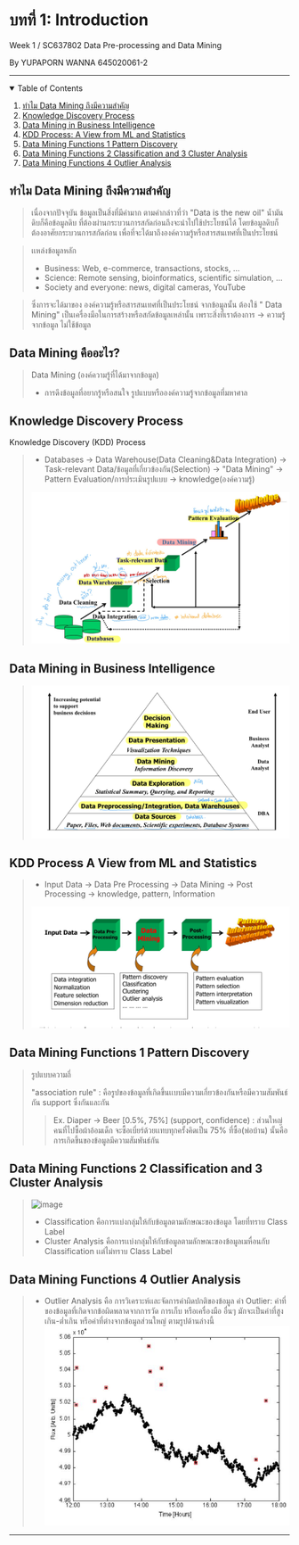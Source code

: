 # บทที่ 1: Introduction 
 Week 1 / SC637802 Data Pre-processing and Data Mining

 By YUPAPORN WANNA 645020061-2
 
---
<!-- TABLE OF CONTENTS -->
<details open="open">
  <summary>Table of Contents</summary>
  <ol>
    <li><a href="#ทำไม-Data-Mining-ถึงมีความสำคัญ">ทำไม Data Mining ถึงมีความสำคัญ</a></li>
    <li><a href="#Knowledge-Discovery-Process">Knowledge Discovery Process</a></li>
    <li><a href="#Data-Mining-in-Business-Intelligence">Data Mining in Business Intelligence</a></li>
    <li><a href="#KDD-Process-A-View-from-ML-and-Statistics">KDD Process: A View from ML and Statistics</a></li>
    <li><a href="#Data-Mining-Functions-1-Pattern-Discovery">Data Mining Functions 1 Pattern Discovery</a></li>
    <li><a href="#Data-Mining-Functions-2-Classification-and-3-Cluster-Analysis">Data Mining Functions 2 Classification and 3 Cluster Analysis</a></li>
    <li><a href="#Data-Mining-Functions-4-Outlier-Analysis">Data Mining Functions 4 Outlier Analysis</a></li>
  </ol>
</details>

## ทำไม Data Mining ถึงมีความสำคัญ
> เนื่องจากปัจจุบัน ข้อมูลเป็นสิ่งที่มีค่ามาก ตามคำกล่าวที่ว่า "Data is the new oil"  น้ำมันดิบก็คือข้อมูลดิบ ที่ต้องผ่านกระบวนการสกัดก่อนถึงจะนำไปใช้ประโยชน์ได้ โดยข้อมูลดิบก็ต้องอาศัยกระบวนการสกัดก่อน เพื่อที่จะได้มาถึงองค์ความรู้หรือสารสนเทศที่เป็นประโยชน์ 

> เเหล่งข้อมูลหลัก
> - Business: Web, e-commerce, transactions, stocks, … 
> - Science: Remote sensing, bioinformatics, scientific simulation, … 
> - Society and everyone: news, digital cameras, YouTube 

> ซึ่งการจะได้มาของ องค์ความรู้หรือสารสนเทศที่เป็นประโยชน์ จากข้อมูลนั้น ต้องใช้ " Data Mining" เป็นเครื่องมือในการสร้างหรือสกัดข้อมูลเหล่านั้น เพราะสิ่งที่เราต้องการ -> ความรู้จากข้อมูล ไม่ใช้ข้อมูล

## Data Mining คืออะไร?
> Data Mining (องค์ความรู้ที่ได้มาจากข้อมูล)
> - การดึงข้อมูลที่อยากรู้หรือสนใจ รูปแบบหรือองค์ความรู้จากข้อมูลที่มหาศาล
## Knowledge Discovery Process
Knowledge Discovery (KDD) Process
> - Databases -> Data Warehouse(Data Cleaning&Data Integration) -> Task-relevant Data/ข้อมูลที่เกี่ยวข้องกัน(Selection) -> "Data Mining" -> Pattern Evaluation/การประเมินรูปแบบ -> knowledge(องค์ความรู้)
> 
>![image_Chapter1_0](img/Chapter1_0.jpg) 

## Data Mining in Business Intelligence
> ![image_Chapter1_1](img/Chapter1_1.jpg) 

## KDD Process A View from ML and Statistics
> - Input Data -> Data Pre Processing -> Data Mining -> Post Processing -> knowledge, pattern, Information
> 
>![image_Chapter1_2](img/Chapter1_2.jpg) 

## Data Mining Functions 1 Pattern Discovery
> รูปแบบความถี่ 
> 
> "association rule" : คือรูปของข้อมูลที่เกิดขึ้นเเบบมีความเกี่ยวข้องกันหรือมีความสัมพันธ์กัน support ซึ่งกันและกัน 
>> Ex. Diaper -> Beer [0.5%, 75%] (support, confidence) : ส่วนใหญ่คนที่ไปซื้อผ้าอ้อมเด็ก จะซื้อเบี่ยร์ด้วยเเทบทุกครั้งคิดเป็น 75% ที่ซื้อ(พ่อบ้าน) นั้นคือการเกิดขึ้นของข้อมูลมีความสัมพันธ์กัน 

## Data Mining Functions 2 Classification and 3 Cluster Analysis
> ![image](https://user-images.githubusercontent.com/54661241/126034258-2f504c83-ff28-4dd5-be9b-f5ec3092b6ac.png)
> - Classification คือการเเบ่งกลุ่มให้กับข้อมูลตามลักษณะของข้อมูล โดยที่ทราบ Class Label 
> - Cluster Analysis คือการเเบ่งกลุ่มให้กับข้อมูลตามลักษณะของข้อมูลเมหื่อนกับ Classification เเต่ไม่ทราบ Class Label 

## Data Mining Functions 4 Outlier Analysis
> - Outlier Analysis คือ การวิเคราะห์เเละจัดการค่าผิดปกติของข้อมูล ค่า Outlier: ค่าที่ของข้อมูลที่เกิดจากข้อผิดพลาดจากการวัด การเก็บ  หรือเครื่องมือ อื่นๆ มักจะเป็นค่าที่สูงเกิน-ต่ำเกิน หรือค่าที่ต่างจากข้อมูลส่วนใหญ่ ตามรูปด้านล่างนี้
> ![image_Chapter1_3](img/Chapter1_3.jpg)
----


